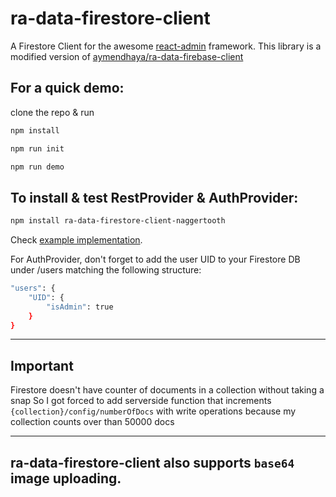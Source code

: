 # ra-data-firestore-client

A Firestore Client for the awesome [react-admin](https://github.com/marmelab/react-admin) framework. 
This library is a modified version of [aymendhaya/ra-data-firebase-client](https://github.com/aymendhaya/ra-data-firebase-client)

## For a quick demo:
clone the repo & run 

```bash
npm install 
```

```bash
npm run init 
```

```bash
npm run demo 
```
## To install & test RestProvider & AuthProvider:

```bash
npm install ra-data-firestore-client-naggertooth
```
Check [example implementation](https://github.com/rafalzawadzki/ra-data-firestore-client/blob/master/src/demo/App.js).


For AuthProvider, don't forget to add the user UID to your Firestore DB under /users matching the following structure:

```bash
"users": {
    "UID": {
        "isAdmin": true
    }
}
```

---

## Important

Firestore doesn't have counter of documents in a collection without taking a snap
So I got forced to add serverside function that increments `{collection}/config/numberOfDocs` with write operations
because my collection counts over than 50000 docs

---

## ra-data-firestore-client also supports `base64` image uploading. 
